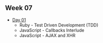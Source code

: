 ## Week 07

- [Day 01](wk07_day01.md)
  - Ruby - Test Driven Development (TDD)
  - JavaScript - Callbacks Interlude
  - JavaScript - AJAX and XHR
